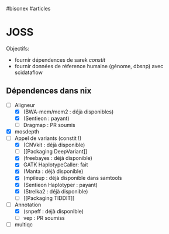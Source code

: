 #bisonex #articles
# JOSS
Objectifs:
- fournir dépendences de sarek  *constit*
- fournir données de réference humaine (génome, dbsnp) avec scidataflow

##  Dépendences dans nix 
- [ ] Aligneur
	- [x] (BWA-mem/mem2 : déjà disponibles)
	- [x] (Sentieon : payant)
	- [ ]   Dragmap : PR soumis
- [x] mosdepth
- [ ] Appel de variants (constit !)
    - [x] (CNVkit : déjà disponible)
    - [ ]  [[Packaging DeepVariant]]
    - [x] (freebayes : déjà disponible)
    - [x] GATK HaplotypeCaller: fait
    - [x] (Manta : déjà disponible)
    - [x] (mpileup : déjà disponible dans samtools
    - [x] (Sentieon Haplotyper : payant)
    - [x] (Strelka2 : déjà disponible)
    - [ ] [[Packaging TIDDIT]]
- [ ] Annotation
	- [x] (snpeff : déjà disponible)
	- [ ]  vep : PR soumiss
- [ ] multiqc